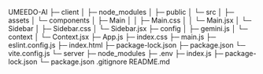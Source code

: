UMEEDO-AI
├─ client
│  ├─ node_modules
│  ├─ public
│  └─ src
│     ├─ assets
│     └─ components
│        ├─ Main
│        │  ├─ Main.css
│        │  └─ Main.jsx
│        └─ Sidebar
│           ├─ Sidebar.css
│           └─ Sidebar.jsx
├─ config
│  ├─ gemini.js
│  └─ context
│     └─ Context.jsx
├─ App.js
├─ index.css
├─ main.js
├─ eslint.config.js
├─ index.html
├─ package-lock.json
├─ package.json
└─ vite.config.js
└─ server
   ├─ node_modules
   ├─ .env
   ├─ index.js
   ├─ package-lock.json
   └─ package.json
.gitignore
README.md
